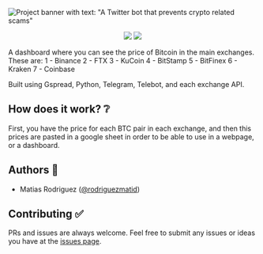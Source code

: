 ![Project banner with text: "A Twitter bot that prevents crypto related scams"](img/project-header.png "A Twitter bot that prevents crypto related scams")

<div align="center">
<img src="https://img.shields.io/twitter/follow/antifraudbot?style=social" />
<img src="https://img.shields.io/github/stars/rodriguezmatid/crypto-dashboard?style=social" />
</div>

A dashboard where you can see the price of Bitcoin in the main exchanges. These are:
1 - Binance
2 - FTX
3 - KuCoin
4 - BitStamp
5 - BitFinex
6 - Kraken
7 - Coinbase

Built using Gspread, Python, Telegram, Telebot, and each exchange API.

## How does it work? ❔
First, you have the price for each BTC pair in each exchange, and then this prices are pasted in a google sheet in order to be able to use in a webpage, or a dashboard.

## Authors 👦

- Matias Rodriguez ([@rodriguezmatid](https://twitter.com/rodriguezmatid))

## Contributing ✅
PRs and issues are always welcome. Feel free to submit any issues or ideas you have at the [issues page](https://github.com/rodriguezmatid/crypto-dashboard/issues).